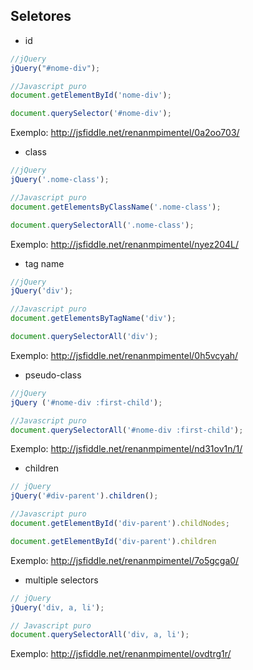 ## Seletores

- id
    
```javascript
//jQuery
jQuery("#nome-div");

//Javascript puro
document.getElementById('nome-div');

document.querySelector('#nome-div');
```
Exemplo: http://jsfiddle.net/renanmpimentel/0a2oo703/

- class
```javascript
//jQuery
jQuery('.nome-class');

//Javascript puro
document.getElementsByClassName('.nome-class');     

document.querySelectorAll('.nome-class');
```
Exemplo: http://jsfiddle.net/renanmpimentel/nyez204L/

- tag name
```javascript
//jQuery
jQuery('div');

//Javascript puro
document.getElementsByTagName('div'); 

document.querySelectorAll('div');
```

Exemplo:  http://jsfiddle.net/renanmpimentel/0h5vcyah/

- pseudo-class

```javascript
//jQuery
jQuery ('#nome-div :first-child');

//Javascript puro
document.querySelectorAll('#nome-div :first-child');
```

Exemplo: http://jsfiddle.net/renanmpimentel/nd31ov1n/1/

- children

```javascript
// jQuery
jQuery('#div-parent').children();

//Javascript puro
document.getElementById('div-parent').childNodes;

document.getElementById('div-parent').children
```

Exemplo: http://jsfiddle.net/renanmpimentel/7o5gcga0/

- multiple selectors

```javascript
// jQuery
jQuery('div, a, li');

// Javascript puro
document.querySelectorAll('div, a, li');
```

Exemplo: http://jsfiddle.net/renanmpimentel/ovdtrg1r/
